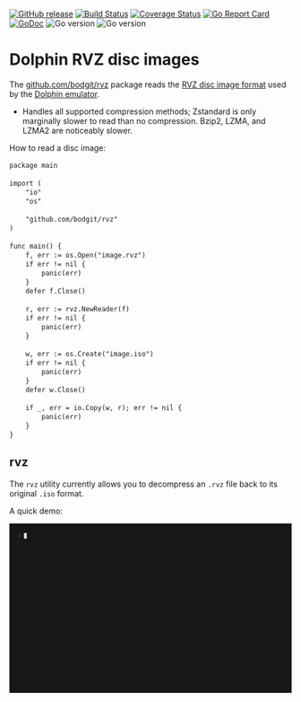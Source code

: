 [![GitHub release](https://img.shields.io/github/v/release/bodgit/rvz)](https://github.com/bodgit/rvz/releases)
[![Build Status](https://img.shields.io/github/actions/workflow/status/bodgit/rvz/main.yml?branch=main)](https://github.com/bodgit/rvz/actions?query=workflow%3Abuild)
[![Coverage Status](https://coveralls.io/repos/github/bodgit/rvz/badge.svg?branch=main)](https://coveralls.io/github/bodgit/rvz?branch=main)
[![Go Report Card](https://goreportcard.com/badge/github.com/bodgit/rvz)](https://goreportcard.com/report/github.com/bodgit/rvz)
[![GoDoc](https://godoc.org/github.com/bodgit/rvz?status.svg)](https://godoc.org/github.com/bodgit/rvz)
![Go version](https://img.shields.io/badge/Go-1.20-brightgreen.svg)
![Go version](https://img.shields.io/badge/Go-1.19-brightgreen.svg)

# Dolphin RVZ disc images

The [github.com/bodgit/rvz](https://github.com/bodgit/rvz) package reads the [RVZ disc image format](https://github.com/dolphin-emu/dolphin/blob/master/docs/WiaAndRvz.md) used by the [Dolphin emulator](https://dolphin-emu.org).

* Handles all supported compression methods; Zstandard is only marginally slower to read than no compression. Bzip2, LZMA, and LZMA2 are noticeably slower.

How to read a disc image:
```golang
package main

import (
	"io"
	"os"

	"github.com/bodgit/rvz"
)

func main() {
	f, err := os.Open("image.rvz")
	if err != nil {
		panic(err)
	}
	defer f.Close()

	r, err := rvz.NewReader(f)
	if err != nil {
		panic(err)
	}

	w, err := os.Create("image.iso")
	if err != nil {
		panic(err)
	}
	defer w.Close()

	if _, err = io.Copy(w, r); err != nil {
		panic(err)
	}
}
```

## rvz

The `rvz` utility currently allows you to decompress an `.rvz` file back to its original `.iso` format.

A quick demo:

<img src="./decompress.gif">
